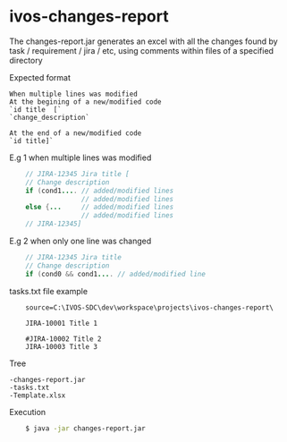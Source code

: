 # ivos-changes-report

The changes-report.jar generates an excel with all the changes found by task / requirement / jira / etc, using comments within files of a specified directory



Expected format

    When multiple lines was modified
    At the begining of a new/modified code
    `id title  [`
    `change_description`
  
    At the end of a new/modified code
    `id title]`
  

 E.g 1 when multiple lines was modified

```JAVA    
    // JIRA-12345 Jira title [
    // Change description
    if (cond1.... // added/modified lines 
                  // added/modified lines 
    else {...     // added/modified lines 
                  // added/modified lines 
    // JIRA-12345]
```

 E.g 2 when only one line was changed

```JAVA     
    // JIRA-12345 Jira title 
    // Change description
    if (cond0 && cond1.... // added/modified line
```
    
    
 tasks.txt file example

```properties
    source=C:\IVOS-SDC\dev\workspace\projects\ivos-changes-report\

    JIRA-10001 Title 1

    #JIRA-10002 Title 2
    JIRA-10003 Title 3
```

Tree

    -changes-report.jar
    -tasks.txt
    -Template.xlsx
    


Execution

```bash
    $ java -jar changes-report.jar
```

